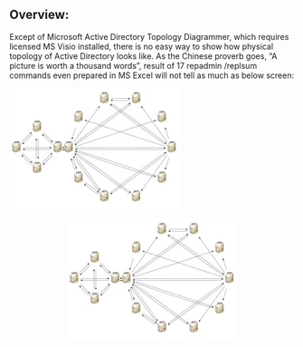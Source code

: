 ## Overview:

Except of Microsoft Active Directory Topology Diagrammer, which requires licensed MS Visio installed, there is no easy way to show how physical topology of Active Directory looks like. As the Chinese proverb goes, “A picture is worth a thousand words”, result of 17 repadmin /replsum <DC> commands even prepared in MS Excel will not tell as much as below screen:

![Circo](/pics/circo-300x214.jpg??sanitize=true&raw=true "Circo")


<p align="center">
   <img src="/pics/circo-300x214.jpg" alt="circo"/>
</p>
